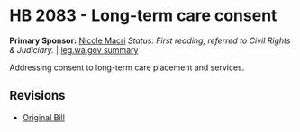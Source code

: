# HB 2083 - Long-term care consent
**Primary Sponsor:** [Nicole Macri](/person/leg/nicole.macri.md)
*Status: First reading, referred to Civil Rights & Judiciary.* | [leg.wa.gov summary](https://app.leg.wa.gov/billsummary?BillNumber=2083&Year=2021)

Addressing consent to long-term care placement and services.

## Revisions
* [Original Bill](1/)